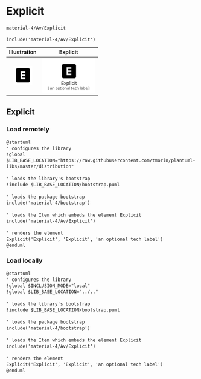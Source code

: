 # Explicit


```text
material-4/Av/Explicit
```

```text
include('material-4/Av/Explicit')
```



| Illustration | Explicit |
| :---: | :---: |
| ![illustration for Illustration](../../material-4/Av/Explicit.png) | ![illustration for Explicit](../../material-4/Av/Explicit.Local.png) |




## Explicit

### Load remotely
```plantuml
@startuml
' configures the library
!global $LIB_BASE_LOCATION="https://raw.githubusercontent.com/tmorin/plantuml-libs/master/distribution"

' loads the library's bootstrap
!include $LIB_BASE_LOCATION/bootstrap.puml

' loads the package bootstrap
include('material-4/bootstrap')

' loads the Item which embeds the element Explicit
include('material-4/Av/Explicit')

' renders the element
Explicit('Explicit', 'Explicit', 'an optional tech label')
@enduml
```

### Load locally
```plantuml
@startuml
' configures the library
!global $INCLUSION_MODE="local"
!global $LIB_BASE_LOCATION="../.."

' loads the library's bootstrap
!include $LIB_BASE_LOCATION/bootstrap.puml

' loads the package bootstrap
include('material-4/bootstrap')

' loads the Item which embeds the element Explicit
include('material-4/Av/Explicit')

' renders the element
Explicit('Explicit', 'Explicit', 'an optional tech label')
@enduml
```

